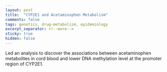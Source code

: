```yaml
---
layout: post
title:  "CYP2E1 and Acetaminophen Metabolism"
comments: false
tags: genetics, drug-metabolism, epidemiology
excerpt_separator: <!--more-->
sticky: true
hidden: false
---
```


Led an analysis to discover the associations between acetaminophen metabolites in cord blood and lower DNA methylation level at the promoter region of CYP2E1.